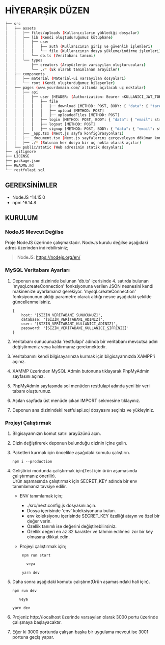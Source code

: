 # HİYERARŞİK DÜZEN
  
```bash
├── src
│   ├── assets 
│   │   ├── files/uploads (Kullanıcıların yüklediği dosyalar)
│   │   ├── lib (Kendi oluştuduruğumuz kütüphane)
│   │   │   ├── user 
│   │   │   │   ├── auth (Kullanıcının giriş ve güvenlik işlemleri)
│   │   │   │   └── file (Kullanıcının dosya yükleme/indirme işlemleri)
│   │   │   └── db.ts (Veritabanı tanımı)
│   │   └── types 
│   │       ├── creators (Arayüzlerin varsayılan oluşturucuları)
│   │       └── ./* (Ek olarak tanımlanan arayüzler)
│   ├── components
│   │   ├── material (Material-ui varsayılan dosyaları)
│   │   └── root (Kendi oluşturduğumuz bileşenler)
│   ├── pages (www.yourdomain.com/ altında açılacak uç noktalar)
│   │   ├── api
│   │   │   ├── user [HEADER: (Authorization: Bearer <KULLANICI_JWT_TOKEN>)] -> Dizin altında /login hariç her yerde gereklidir.
│   │   │   │   ├── file 
│   │   │   │   │   ├── download [METHOD: POST, BODY: { "data": { "targetFile": string } }]
│   │   │   │   │   ├── upload [METHOD: POST]
│   │   │   │   │   ├── uploadedFiles [METHOD: POST]
│   │   │   │   ├── login [METHOD: POST, BODY: { "data": { "email": string, "password": string} }]
│   │   │   │   ├── logout [METHOD: POST] 
│   │   │   │   ├── signup [METHOD: POST, BODY: { "data": { "email": string, "password": string, "user_fullname": string} }] 
│   │   ├── _app.tsx (Next.js sayfa konfigürasyonları)
│   │   ├── _document.tsx (Next.js sayfalarını çerçeveleyen döküman konfigürasyonları)
│   │   ├── ./* (Bulunan her dosya bir uç nokta olarak açılır)
│   └── public/static (Web adresinin statik dosyaları)
├── .gitignore
├── LICENSE
├── package.json
├── README.md
└── restfulapi.sql
```
## GEREKSİNİMLER
- NodeJS ^14.15.0
- npm ^6.14.8

## KURULUM

### NodeJS Mevcut Değilse 

Proje NodeJS üzerinde çalışmaktadır. NodeJs kurulu değilse aşağıdaki adres üzerinden indirebilirsiniz;
> NodeJS: https://nodejs.org/en/

### MySQL Veritabanı Ayarları
1. Deponun ana dizininde bulunan 'db.ts' içerisinde 4. satırda bulunan 'mysql.createConnection' fonksiyonuna verilen JSON nesnesini kendi makinenize uyarlamanız gerekiyor. 'mysql.createConnection' fonksiyonunun aldığı parametre olarak aldığı nesne aşağıdaki şekilde güncellenmelisiniz.
       
       {
           host: '[SİZİN_VERİTABANI_SUNUCUNUZ]',
           database: '[SİZİN_VERİTABANI_ADINIZ]',
           user: '[SİZİN_VERİTABANI_KULLANICI_ADINIZ]',
           password: '[SİZİN_VERİTABANI_KULLANICI_ŞİFRENİZ]'
       }
       
2. Veritabanı sunucunuzda 'restfulapi' adında bir veritabanı mevcutsa adını değiştirmeniz veya kaldırmanız gerekmektedir.
3. Veritabanını kendi bilgisayarınıza kurmak için bilgisayarınızda XAMPP'i açınız.
4. XAMMP üzerinden MySQL Admin butonuna tıklayarak PhpMyAdmin sayfasını açınız.
5. PhpMyAdmin sayfasında sol menüden restfulapi adında yeni bir veri tabanı oluşturunuz.
6. Açılan sayfada üst menüde çıkan IMPORT sekmesine tıklayınız.
7. Deponun ana dizinindeki restfulapi.sql dosyasını seçiniz ve yükleyiniz.

### Projeyi Çalıştırmak

1. Bilgisayarınızın komut satırı arayüzünü açın.
2. Dizin değiştirerek deponun bulunduğu dizinin içine gelin.
3. Paketleri kurmak için öncelikle aşağıdaki komutu çalıştırın.

       npm i --production

4. Geliştirici modunda çalıştırmak için(Test için ürün aşamasında çalıştırmanız önerilir).  
   Ürün aşamasında çalıştırmak için SECRET_KEY adında bir env tanımlamanız tavsiye edilir.
   - ENV tanımlamak için;
      - ./src/next.config.js dosyasını açın.
      - Dosya içerisinde 'env' koleksiyonunu bulun.
      - env koleksiyonu içerisinde SECRET_KEY özelliği atayın ve özel bir değer verin.
      - Özellik tanımlı ise değerini değiştirebilirsiniz.
      - Özellik değeri en az 32 karakter ve tahmin edilmesi zor bir key olmasına dikkat edin.
   - Projeyi çalıştırmak için;   
   
          npm run start
       
            veya
          
          yarn dev
       
5. Daha sonra aşağıdaki komutu çalıştırın(Ürün aşamasındaki hali için).

       npm run dev
       
          veya
          
       yarn dev
       
6. Projeniz http://localhost üzerinde varsayılan olarak 3000 portu üzerinde çalışmaya başlayacaktır.
7. Eğer ki 3000 portunda çalışan başka bir uygulama mevcut ise 3001 portuna geçiş yapar.
